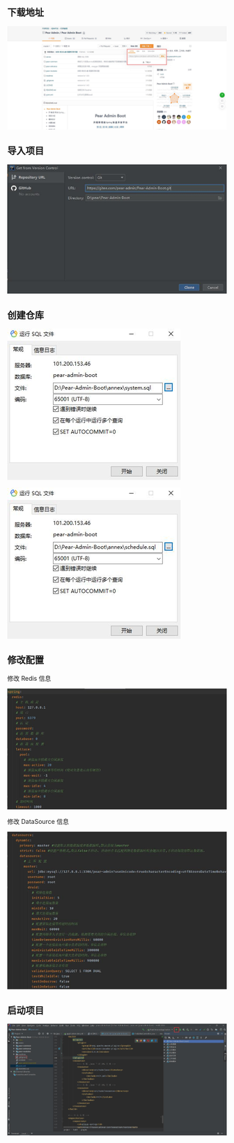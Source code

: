 ## 下载地址

![](README_files/1.jpg)

## 导入项目

![](README_files/2.jpg)

## 创建仓库

![](README_files/7.jpg)

![](README_files/6.jpg)

## 修改配置

修改 Redis 信息

![](README_files/3.jpg)

修改 DataSource 信息

![](README_files/4.jpg)

## 启动项目

![](README_files/5.jpg)